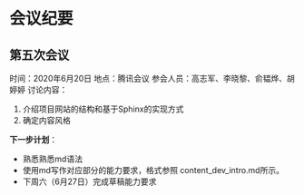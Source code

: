 # 会议纪要





## 第五次会议
时间：2020年6月20日
地点：腾讯会议
参会人员：高志军、李晓黎、俞韫烨、胡婷婷
讨论内容：
1. 介绍项目网站的结构和基于Sphinx的实现方式
2. 确定内容风格

**下一步计划**：
- 熟悉熟悉md语法
- 使用md写作对应部分的能力要求，格式参照 content_dev_intro.md所示。
- 下周六（6月27日）完成草稿能力要求


